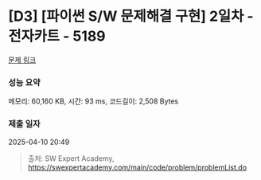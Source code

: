 # [D3] [파이썬 S/W 문제해결 구현] 2일차 - 전자카트 - 5189 

[문제 링크](https://swexpertacademy.com/main/code/problem/problemDetail.do?contestProbId=AWTtmmdKeD8DFAVT) 

### 성능 요약

메모리: 60,160 KB, 시간: 93 ms, 코드길이: 2,508 Bytes

### 제출 일자

2025-04-10 20:49



> 출처: SW Expert Academy, https://swexpertacademy.com/main/code/problem/problemList.do